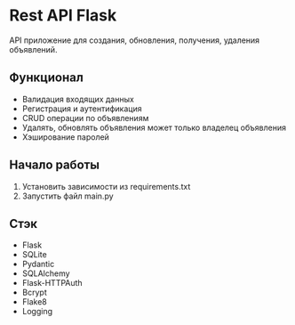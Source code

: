# Rest API Flask

API приложение для создания, обновления, получения, удаления объявлений.

## Функционал

- Валидация входящих данных
- Регистрация и аутентификация
- CRUD операции по объявлениям
- Удалять, обновлять объявления может только владелец объявления
- Хэширование паролей

## Начало работы

1. Установить зависимости из requirements.txt
2. Запустить файл main.py

## Стэк

- Flask
- SQLite
- Pydantic
- SQLAlchemy
- Flask-HTTPAuth
- Bcrypt
- Flake8
- Logging